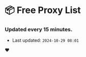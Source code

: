 # :package: Free Proxy List
### Updated every 15 minutes.

- Last updated: `2024-10-29 08:01`

:heart:
